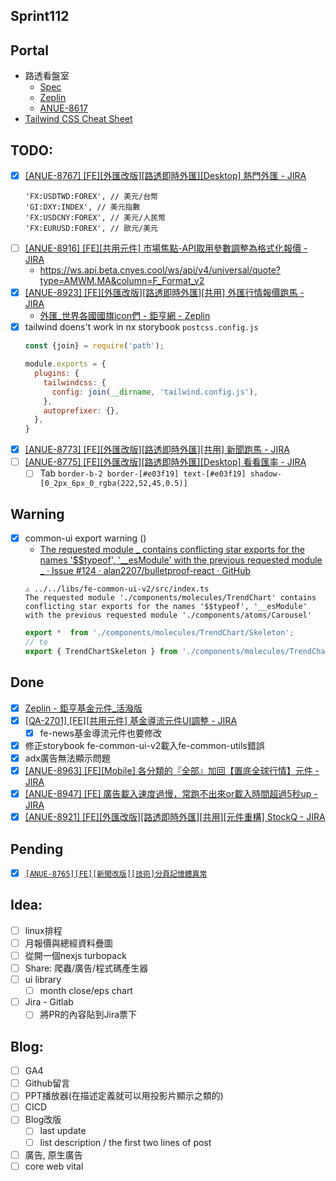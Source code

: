 ## Sprint112

## Portal
 * 路透看盤室
	* [Spec](https://cnyesrd.atlassian.net/wiki/spaces/PS/pages/2175926273)
	 * [Zeplin](https://app.zeplin.io/project/576287bda89e8aa7045cfba5/screen/6535e544b517d3229444d5c5)
	 * [ANUE-8617](https://cnyesrd.atlassian.net/browse/ANUE-8617)
* [Tailwind CSS Cheat Sheet](https://nerdcave.com/tailwind-cheat-sheet)

## TODO:
* [x] [[ANUE-8767] [FE][外匯改版][路透即時外匯][Desktop] 熱門外匯 - JIRA](https://cnyesrd.atlassian.net/browse/ANUE-8767)
	```
	'FX:USDTWD:FOREX', // 美元/台幣
	'GI:DXY:INDEX', // 美元指數
	'FX:USDCNY:FOREX', // 美元/人民幣
	'FX:EURUSD:FOREX', // 歐元/美元
	```
* [ ] [[ANUE-8916] [FE][共用元件] 市場焦點-API取用參數調整為格式化報價 - JIRA](https://cnyesrd.atlassian.net/browse/ANUE-8916)
	* https://ws.api.beta.cnyes.cool/ws/api/v4/universal/quote?type=AMWM.MA&column=F_Format_v2
* [x] [[ANUE-8923] [FE][外匯改版][路透即時外匯][共用] 外匯行情報價跑馬 - JIRA](https://cnyesrd.atlassian.net/browse/ANUE-8923)
	* [外匯_世界各國國旗icon們 - 鉅亨網 - Zeplin](https://app.zeplin.io/project/576287bda89e8aa7045cfba5/screen/62c6aa079902be1b19bd67b3)
* [x] tailwind doens't work in nx storybook
	`postcss.config.js`
	```js
	const {join} = require('path');
	
	module.exports = {
	  plugins: {
	    tailwindcss: {
	      config: join(__dirname, 'tailwind.config.js'),
	    },
	    autoprefixer: {},
	  },
	}
	```
* [x] [[ANUE-8773] [FE][外匯改版][路透即時外匯][共用] 新聞跑馬 - JIRA](https://cnyesrd.atlassian.net/browse/ANUE-8773)
* [ ] [[ANUE-8775] [FE][外匯改版][路透即時外匯][Desktop] 看看匯率 - JIRA](https://cnyesrd.atlassian.net/browse/ANUE-8775)
	* [ ] Tab `border-b-2 border-[#e03f19] text-[#e03f19] shadow-[0_2px_6px_0_rgba(222,52,45,0.5)]`
## Warning
* [x] common-ui export warning ()
	* [The requested module _ contains conflicting star exports for the names '$$typeof', '__esModule' with the previous requested module _ · Issue #124 · alan2207/bulletproof-react · GitHub](https://github.com/alan2207/bulletproof-react/issues/124)
	```
	⚠ ../../libs/fe-common-ui-v2/src/index.ts
	The requested module './components/molecules/TrendChart' contains conflicting star exports for the names '$$typeof', '__esModule' with the previous requested module './components/atoms/Carousel'
	```
	```ts
	export *  from './components/molecules/TrendChart/Skeleton';
	// to
	export { TrendChartSkeleton } from './components/molecules/TrendChart/Skeleton';
	```

## Done
* [x] [Zeplin - 鉅亨基金元件_活潑版 ](https://app.zeplin.io/project/576287bda89e8aa7045cfba5/screen/64f93e29022b843c0eaf0613)
* [x] [[QA-2701] [FE][共用元件] 基金導流元件UI調整 - JIRA](https://cnyesrd.atlassian.net/browse/QA-2701)
	* [x] fe-news基金導流元件也要修改
* [x] 修正storybook fe-common-ui-v2載入fe-common-utils錯誤
* [x] adx廣告無法顯示問題
* [x] [[ANUE-8963] [FE][Mobile] 各分類的『全部』加回【置底全球行情】元件 - JIRA](https://cnyesrd.atlassian.net/browse/ANUE-8963)
* [x] [[ANUE-8947] [FE] 廣告載入速度過慢，常跑不出來or載入時間超過5秒up - JIRA](https://cnyesrd.atlassian.net/browse/ANUE-8947)
* [x] [[ANUE-8921] [FE][外匯改版][路透即時外匯][共用][元件重構] StockQ - JIRA](https://cnyesrd.atlassian.net/browse/ANUE-8921)

## Pending
* [x] [`[ANUE-8765][FE][新聞改版][技術]分頁記憶體異常`](https://cnyesrd.atlassian.net/browse/ANUE-8765)

## Idea:
* [ ] linux排程
* [ ] 月報價與總經資料疊圖
* [ ] 從開一個nexjs turbopack
* [ ] Share: 爬蟲/廣告/程式碼產生器
* [ ] ui library
	* [ ] month close/eps chart
* [ ] Jira - Gitlab
	* [ ] 將PR的內容貼到Jira票下
## Blog: 
* [ ] GA4
* [ ] Github留言
* [ ] PPT播放器(在描述定義就可以用投影片顯示之類的)
* [ ] CICD
* [ ] Blog改版
	* [ ] last update
	* [ ] list description / the first two lines of post
* [ ] 廣告, 原生廣告
* [ ] core web vital
